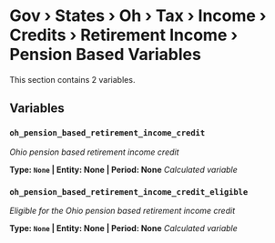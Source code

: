 # Gov › States › Oh › Tax › Income › Credits › Retirement Income › Pension Based Variables

This section contains 2 variables.

## Variables

### `oh_pension_based_retirement_income_credit`
*Ohio pension based retirement income credit*

**Type: `None` | Entity: None | Period: None**
*Calculated variable*

### `oh_pension_based_retirement_income_credit_eligible`
*Eligible for the Ohio pension based retirement income credit*

**Type: `None` | Entity: None | Period: None**
*Calculated variable*
